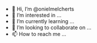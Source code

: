 - 👋 Hi, I’m @onielmelcherts
- 👀 I’m interested in ...
- 🌱 I’m currently learning ...
- 💞️ I’m looking to collaborate on ...
- 📫 How to reach me ...

<!---
onielmelcherts/onielmelcherts is a ✨ special ✨ repository because its `README.md` (this file) appears on your GitHub profile.
You can click the Preview link to take a look at your changes.
--->
